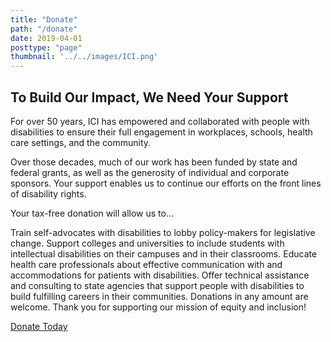 ```yaml
---
title: "Donate"
path: "/donate"
date: 2019-04-01
posttype: "page"
thumbnail: '../../images/ICI.png'
---
```


## To Build Our Impact, We Need Your Support

For over 50 years, ICI has empowered and collaborated with people with disabilities to ensure their full engagement in workplaces, schools, health care settings, and the community.

Over those decades, much of our work has been funded by state and federal grants, as well as the generosity of individual and corporate sponsors. Your support enables us to continue our efforts on the front lines of disability rights.

Your tax-free donation will allow us to...

Train self-advocates with disabilities to lobby policy-makers for legislative change.
Support colleges and universities to include students with intellectual disabilities on their campuses and in their classrooms.
Educate health care professionals about effective communication with and accommodations for patients with disabilities.
Offer technical assistance and consulting to state agencies that support people with disabilities to build fulfilling careers in their communities.
Donations in any amount are welcome. Thank you for supporting our mission of equity and inclusion!

<div class="ph3"><a href="https://securelb.imodules.com/s/1355/boston/giving/17/form.aspx?sid=1355&gid=3&pgid=5411&cid=13247&appealcode=GiveBtn&dids=522&bledit=1" class="f6 link dim ph3 pv2 mb2 dib white bg-lightest-blue" >Donate Today</a></div>